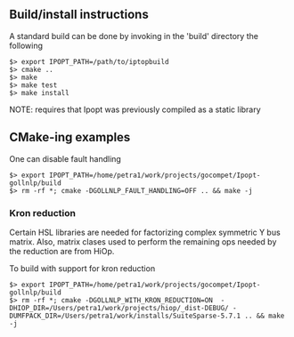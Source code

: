 
## Build/install instructions

A standard build can be done by invoking in the 'build' directory the following 
```shell 
$> export IPOPT_PATH=/path/to/iptopbuild
$> cmake ..
$> make 
$> make test
$> make install
```

NOTE: requires that Ipopt was previously compiled as a static library

## CMake-ing examples

One can disable fault handling
```shell
$> export IPOPT_PATH=/home/petra1/work/projects/gocompet/Ipopt-gollnlp/build
$> rm -rf *; cmake -DGOLLNLP_FAULT_HANDLING=OFF .. && make -j
```

### Kron reduction

Certain HSL libraries are needed for factorizing complex symmetric Y bus matrix. Also, matrix clases used to perform the remaining ops needed by the reduction are from HiOp.

To build with support for kron reduction

```shell
$> export IPOPT_PATH=/home/petra1/work/projects/gocompet/Ipopt-gollnlp/build
$> rm -rf *; cmake -DGOLLNLP_WITH_KRON_REDUCTION=ON  -DHIOP_DIR=/Users/petra1/work/projects/hiop/_dist-DEBUG/ -DUMFPACK_DIR=/Users/petra1/work/installs/SuiteSparse-5.7.1 .. && make -j
```